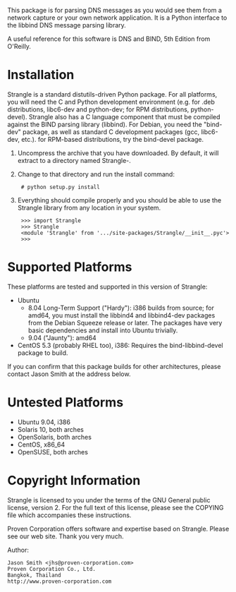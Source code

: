 This package is for parsing DNS messages as you would see them from a network
capture or your own network application.  It is a Python interface to the
libbind DNS message parsing library.

A useful reference for this software is DNS and BIND, 5th Edition from
O'Reilly.

Installation
============

Strangle is a standard distutils-driven Python package.  For all
platforms, you will need the C and Python development environment (e.g.
for .deb distributions, libc6-dev and python-dev; for RPM distributions,
python-devel).  Strangle
also has a C language component that must be compiled against the BIND
parsing library (libbind).  For Debian, you need the "bind-dev" package,
as well as standard C development packages (gcc, libc6-dev, etc.).  for
RPM-based distributions, try the bind-devel package.

1. Uncompress the archive that you have downloaded.  By default, it will
   extract to a directory named Strangle-<something>.

2. Change to that directory and run the install command:

        # python setup.py install

3. Everything should compile properly and you should be able to use the
   Strangle library from any location in your system.

        >>> import Strangle
        >>> Strangle
        <module 'Strangle' from '.../site-packages/Strangle/__init__.pyc'>
        >>>

Supported Platforms
===================

These platforms are tested and supported in this version of Strangle:

* Ubuntu
  * 8.04 Long-Term Support ("Hardy"): i386 builds from source; for amd64,
    you must install the libbind4 and libbind4-dev packages from
    the Debian Squeeze release or later.  The packages have very basic
    dependencies and install into Ubuntu trivially.
  * 9.04 ("Jaunty"): amd64
* CentOS 5.3 (probably RHEL too), i386: Requires the bind-libbind-devel
  package to build.

If you can confirm that this package builds for other architectures, please
contact Jason Smith at the address below.

Untested Platforms
==================

* Ubuntu 9.04, i386
* Solaris 10, both arches
* OpenSolaris, both arches
* CentOS, x86_64
* OpenSUSE, both arches

Copyright Information
=====================

Strangle is licensed to you under the terms of the GNU General public
license, version 2.  For the full text of this license, please see the
COPYING file which accompanies these instructions.

Proven Corporation offers software and expertise based on Strangle.
Please see our web site.  Thank you very much.

Author:

    Jason Smith <jhs@proven-corporation.com>
    Proven Corporation Co., Ltd.
    Bangkok, Thailand
    http://www.proven-corporation.com
